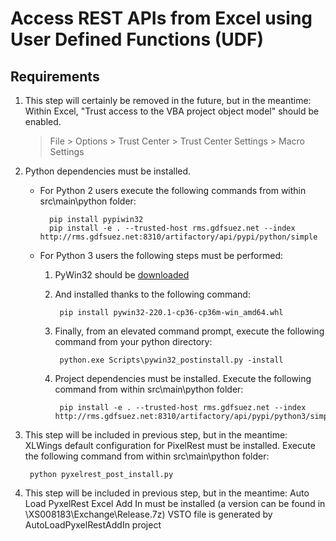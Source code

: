 # Access REST APIs from Excel using User Defined Functions (UDF)

## Requirements

1. This step will certainly be removed in the future, but in the meantime: Within Excel, "Trust access to the VBA project object model" should be enabled.
    > File > Options > Trust Center > Trust Center Settings > Macro Settings
2. Python dependencies must be installed.
    * For Python 2 users execute the following commands from within src\main\python folder:
    
            pip install pypiwin32
            pip install -e . --trusted-host rms.gdfsuez.net --index http://rms.gdfsuez.net:8310/artifactory/api/pypi/python/simple
    * For Python 3 users the following steps must be performed:
        1. PyWin32 should be [downloaded](http://www.lfd.uci.edu/~gohlke/pythonlibs/#pywin32)
        2. And installed thanks to the following command:
        
                pip install pywin32-220.1-cp36-cp36m-win_amd64.whl
        3. Finally, from an elevated command prompt, execute the following command from your python directory:
        
                python.exe Scripts\pywin32_postinstall.py -install
        4. Project dependencies must be installed. Execute the following command from within src\main\python folder:
    
                pip install -e . --trusted-host rms.gdfsuez.net --index http://rms.gdfsuez.net:8310/artifactory/api/pypi/python3/simple
3. This step will be included in previous step, but in the meantime: XLWings default configuration for PixelRest must be installed. Execute the following command from within src\main\python folder:

        python pyxelrest_post_install.py
4. This step will be included in previous step, but in the meantime: Auto Load PyxelRest Excel Add In must be installed (a version can be found in \\XS008183\Exchange\Release.7z)
    VSTO file is generated by AutoLoadPyxelRestAddIn project
